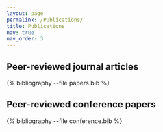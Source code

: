 ```yaml
---
layout: page
permalink: /Publications/
title: Publications
nav: true
nav_order: 3
---
```


<!-- _pages/publications.md -->
<h2>Peer-reviewed journal articles</h2>

<div class="publications">
{% bibliography --file papers.bib %}
</div>


<h2>Peer-reviewed conference papers </h2>
<div class="publications">
{% bibliography --file conference.bib %}
</div>
